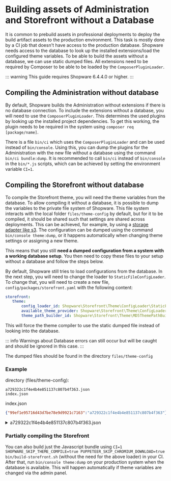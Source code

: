 # Building assets of Administration and Storefront without a Database

It is common to prebuild assets in professional deployments to deploy the build artifact assets to the production environment. This task is mostly done by a CI job that doesn't have access to the production database. Shopware needs access to the database to look up the installed extensions/load the configured theme variables. To be able to build the assets without a database, we can use static dumped files. All extensions need to be required by Composer to be able to be loaded by the `ComposerPluginLoader`.

::: warning
This guide requires Shopware 6.4.4.0 or higher.
:::

## Compiling the Administration without database

By default, Shopware builds the Administration without extensions if there is no database connection. To include the extensions without a database, you will need to use the `ComposerPluginLoader`. This determines the used plugins by looking up the installed project dependencies. To get this working, the plugin needs to be required in the system using `composer req [package/name]`.

There is a file `bin/ci` which uses the `ComposerPluginLoader` and can be used instead of `bin/console`.
Using this, you can dump the plugins for the Administration with the new file without a database using the command `bin/ci bundle:dump`. It is recommended to call `bin/ci` instead of `bin/console` in the `bin/*.js` scripts, which can be achieved by setting the environment variable `CI=1`.

## Compiling the Storefront without database

To compile the Storefront theme, you will need the theme variables from the database. To allow compiling it without a database, it is possible to dump the variables to the private file system of Shopware. This file system interacts with the local folder `files/theme-config` by default, but for it to be compiled, it should be shared such that settings are shared across deployments. This can be achieved, for example, by using a [storage adapter like s3](../../infrastructure/filesystem.md). The configuration can be dumped using the command `bin/console theme:dump`, or it happens automatically when changing theme settings or assigning a new theme.

This means that you still **need a dumped configuration from a system with a working database setup**. You then need to copy these files to your setup without a database and follow the steps below.

By default, Shopware still tries to load configurations from the database. In the next step, you will need to change the loader to `StaticFileConfigLoader`. To change that, you will need to create a new file, `config/packages/storefront.yaml` with the following content:

 ```yaml
storefront:
    theme:
        config_loader_id: Shopware\Storefront\Theme\ConfigLoader\StaticFileConfigLoader
        available_theme_provider: Shopware\Storefront\Theme\ConfigLoader\StaticFileAvailableThemeProvider
        theme_path_builder_id: Shopware\Storefront\Theme\MD5ThemePathBuilder
 ```

This will force the theme compiler to use the static dumped file instead of looking into the database.

::: info
Warnings about Database errors can still occur but will be caught and should be ignored in this case.
:::

The dumped files should be found in the directory `files/theme-config`

### Example

directory (files/theme-config):

```text
a729322c1f4e4b4e851137c807b4f363.json
index.json
```

index.json

```json
{"99ef1e95716d43d7be78e9d9921c7163":"a729322c1f4e4b4e851137c807b4f363"}
```

<details>
<summary>a729322c1f4e4b4e851137c807b4f363.json</summary>

```json
{
  "extensions": [],
  "themeConfig": {
    "blocks": {
      "themeColors": {
        "label": {
          "en-GB": "Theme colours",
          "de-DE": "Theme-Farben"
        }
      },
      "typography": {
        "label": {
          "en-GB": "Typography",
          "de-DE": "Typografie"
        }
      },
      "eCommerce": {
        "label": {
          "en-GB": "E-Commerce",
          "de-DE": "E-Commerce"
        }
      },
      "statusColors": {
        "label": {
          "en-GB": "Status messages",
          "de-DE": "Status-Ausgaben"
        }
      },
      "media": {
        "label": {
          "en-GB": "Media",
          "de-DE": "Medien"
        }
      },
      "unordered": {
        "label": {
          "en-GB": "Misc",
          "de-DE": "Sonstige"
        }
      }
    },
    "fields": {
      "sw-color-brand-primary": {
        "label": {
          "en-GB": "Primary colour",
          "de-DE": "Prim\u00e4rfarbe"
        },
        "type": "color",
        "value": "#ff0000",
        "editable": true,
        "block": "themeColors",
        "order": 100
      },
      "sw-color-brand-secondary": {
        "label": {
          "en-GB": "Secondary colour",
          "de-DE": "Sekund\u00e4rfarbe"
        },
        "type": "color",
        "value": "#3d444d",
        "editable": true,
        "block": "themeColors",
        "order": 200
      },
      "sw-border-color": {
        "label": {
          "en-GB": "Border",
          "de-DE": "Rahmen"
        },
        "type": "color",
        "value": "#798490",
        "editable": true,
        "block": "themeColors",
        "order": 300
      },
      "sw-background-color": {
        "label": {
          "en-GB": "Background",
          "de-DE": "Hintergrund"
        },
        "type": "color",
        "value": "#fff",
        "editable": true,
        "block": "themeColors",
        "order": 400
      },
      "sw-color-success": {
        "label": {
          "en-GB": "Success",
          "de-DE": "Erfolg"
        },
        "type": "color",
        "value": "#3cc261",
        "editable": true,
        "block": "statusColors",
        "order": 100
      },
      "sw-color-info": {
        "label": {
          "en-GB": "Information",
          "de-DE": "Information"
        },
        "type": "color",
        "value": "#26b6cf",
        "editable": true,
        "block": "statusColors",
        "order": 200
      },
      "sw-color-warning": {
        "label": {
          "en-GB": "Notice",
          "de-DE": "Hinweis"
        },
        "type": "color",
        "value": "#ffbd5d",
        "editable": true,
        "block": "statusColors",
        "order": 300
      },
      "sw-color-danger": {
        "label": {
          "en-GB": "Error",
          "de-DE": "Fehler"
        },
        "type": "color",
        "value": "#e52427",
        "editable": true,
        "block": "statusColors",
        "order": 400
      },
      "sw-font-family-base": {
        "label": {
          "en-GB": "Fonttype text",
          "de-DE": "Schriftart Text"
        },
        "type": "fontFamily",
        "value": "'Inter', sans-serif",
        "editable": true,
        "block": "typography",
        "order": 100
      },
      "sw-text-color": {
        "label": {
          "en-GB": "Text colour",
          "de-DE": "Textfarbe"
        },
        "type": "color",
        "value": "#2b3136",
        "editable": true,
        "block": "typography",
        "order": 200
      },
      "sw-font-family-headline": {
        "label": {
          "en-GB": "Fonttype headline",
          "de-DE": "Schriftart \u00dcberschrift"
        },
        "type": "fontFamily",
        "value": "'Inter', sans-serif",
        "editable": true,
        "block": "typography",
        "order": 300
      },
      "sw-headline-color": {
        "label": {
          "en-GB": "Headline colour",
          "de-DE": "\u00dcberschriftfarbe"
        },
        "type": "color",
        "value": "#2b3136",
        "editable": true,
        "block": "typography",
        "order": 400
      },
      "sw-color-price": {
        "label": {
          "en-GB": "Price",
          "de-DE": "Preis"
        },
        "type": "color",
        "value": "#2b3136",
        "editable": true,
        "block": "eCommerce",
        "order": 100
      },
      "sw-color-buy-button": {
        "label": {
          "en-GB": "Buy button",
          "de-DE": "Kaufen-Button"
        },
        "type": "color",
        "value": "#0b539b",
        "editable": true,
        "block": "eCommerce",
        "order": 200
      },
      "sw-color-buy-button-text": {
        "label": {
          "en-GB": "Buy button text",
          "de-DE": "Kaufen-Button Text"
        },
        "type": "color",
        "value": "#fff",
        "editable": true,
        "block": "eCommerce",
        "order": 300
      },
      "sw-logo-desktop": {
        "label": {
          "en-GB": "Desktop",
          "de-DE": "Desktop"
        },
        "helpText": {
          "en-GB": "Displayed on viewport sizes above 991px and as a fallback on smaller viewports, if no other logo is set.",
          "de-DE": "Wird bei Ansichten \u00fcber 991px angezeigt und als Alternative bei kleineren Aufl\u00f6sungen, f\u00fcr die kein anderes Logo eingestellt ist."
        },
        "type": "media",
        "value": "http:\/\/shopware.local\/media\/64\/17\/g0\/1678462492\/demostore-logo.png",
        "editable": true,
        "block": "media",
        "order": 100,
        "fullWidth": true
      },
      "sw-logo-tablet": {
        "label": {
          "en-GB": "Tablet",
          "de-DE": "Tablet"
        },
        "helpText": {
          "en-GB": "Displayed between a viewport of 767px to 991px",
          "de-DE": "Wird zwischen einem viewport von 767px bis 991px angezeigt"
        },
        "type": "media",
        "value": "http:\/\/shopware.local\/media\/64\/17\/g0\/1678462492\/demostore-logo.png",
        "editable": true,
        "block": "media",
        "order": 200,
        "fullWidth": true
      },
      "sw-logo-mobile": {
        "label": {
          "en-GB": "Mobile",
          "de-DE": "Mobil"
        },
        "helpText": {
          "en-GB": "Displayed up to a viewport of 767px",
          "de-DE": "Wird bis zu einem Viewport von 767px angezeigt"
        },
        "type": "media",
        "value": "http:\/\/shopware.local\/media\/64\/17\/g0\/1678462492\/demostore-logo.png",
        "editable": true,
        "block": "media",
        "order": 300,
        "fullWidth": true
      },
      "sw-logo-share": {
        "label": {
          "en-GB": "App & share icon",
          "de-DE": "App- & Share-Icon"
        },
        "type": "media",
        "value": "",
        "editable": true,
        "block": "media",
        "order": 400
      },
      "sw-logo-favicon": {
        "label": {
          "en-GB": "Favicon",
          "de-DE": "Favicon"
        },
        "type": "media",
        "value": "http:\/\/shopware.local\/media\/d3\/f5\/b7\/1678462492\/favicon.png",
        "editable": true,
        "block": "media",
        "order": 500
      }
    },
    "sw-color-brand-primary": {
      "extensions": [],
      "name": "sw-color-brand-primary",
      "label": {
        "en-GB": "Primary colour",
        "de-DE": "Prim\u00e4rfarbe"
      },
      "helpText": null,
      "type": "color",
      "value": "#0b539b",
      "editable": true,
      "block": "themeColors",
      "section": null,
      "tab": null,
      "order": 100,
      "sectionOrder": null,
      "blockOrder": null,
      "tabOrder": null,
      "custom": null,
      "scss": null,
      "fullWidth": null
    },
    "sw-color-brand-secondary": {
      "extensions": [],
      "name": "sw-color-brand-secondary",
      "label": {
        "en-GB": "Secondary colour",
        "de-DE": "Sekund\u00e4rfarbe"
      },
      "helpText": null,
      "type": "color",
      "value": "#3d444d",
      "editable": true,
      "block": "themeColors",
      "section": null,
      "tab": null,
      "order": 200,
      "sectionOrder": null,
      "blockOrder": null,
      "tabOrder": null,
      "custom": null,
      "scss": null,
      "fullWidth": null
    },
    "sw-border-color": {
      "extensions": [],
      "name": "sw-border-color",
      "label": {
        "en-GB": "Border",
        "de-DE": "Rahmen"
      },
      "helpText": null,
      "type": "color",
      "value": "#798490",
      "editable": true,
      "block": "themeColors",
      "section": null,
      "tab": null,
      "order": 300,
      "sectionOrder": null,
      "blockOrder": null,
      "tabOrder": null,
      "custom": null,
      "scss": null,
      "fullWidth": null
    },
    "sw-background-color": {
      "extensions": [],
      "name": "sw-background-color",
      "label": {
        "en-GB": "Background",
        "de-DE": "Hintergrund"
      },
      "helpText": null,
      "type": "color",
      "value": "#fff",
      "editable": true,
      "block": "themeColors",
      "section": null,
      "tab": null,
      "order": 400,
      "sectionOrder": null,
      "blockOrder": null,
      "tabOrder": null,
      "custom": null,
      "scss": null,
      "fullWidth": null
    },
    "sw-color-success": {
      "extensions": [],
      "name": "sw-color-success",
      "label": {
        "en-GB": "Success",
        "de-DE": "Erfolg"
      },
      "helpText": null,
      "type": "color",
      "value": "#3cc261",
      "editable": true,
      "block": "statusColors",
      "section": null,
      "tab": null,
      "order": 100,
      "sectionOrder": null,
      "blockOrder": null,
      "tabOrder": null,
      "custom": null,
      "scss": null,
      "fullWidth": null
    },
    "sw-color-info": {
      "extensions": [],
      "name": "sw-color-info",
      "label": {
        "en-GB": "Information",
        "de-DE": "Information"
      },
      "helpText": null,
      "type": "color",
      "value": "#26b6cf",
      "editable": true,
      "block": "statusColors",
      "section": null,
      "tab": null,
      "order": 200,
      "sectionOrder": null,
      "blockOrder": null,
      "tabOrder": null,
      "custom": null,
      "scss": null,
      "fullWidth": null
    },
    "sw-color-warning": {
      "extensions": [],
      "name": "sw-color-warning",
      "label": {
        "en-GB": "Notice",
        "de-DE": "Hinweis"
      },
      "helpText": null,
      "type": "color",
      "value": "#ffbd5d",
      "editable": true,
      "block": "statusColors",
      "section": null,
      "tab": null,
      "order": 300,
      "sectionOrder": null,
      "blockOrder": null,
      "tabOrder": null,
      "custom": null,
      "scss": null,
      "fullWidth": null
    },
    "sw-color-danger": {
      "extensions": [],
      "name": "sw-color-danger",
      "label": {
        "en-GB": "Error",
        "de-DE": "Fehler"
      },
      "helpText": null,
      "type": "color",
      "value": "#e52427",
      "editable": true,
      "block": "statusColors",
      "section": null,
      "tab": null,
      "order": 400,
      "sectionOrder": null,
      "blockOrder": null,
      "tabOrder": null,
      "custom": null,
      "scss": null,
      "fullWidth": null
    },
    "sw-font-family-base": {
      "extensions": [],
      "name": "sw-font-family-base",
      "label": {
        "en-GB": "Fonttype text",
        "de-DE": "Schriftart Text"
      },
      "helpText": null,
      "type": "fontFamily",
      "value": "'Inter', sans-serif",
      "editable": true,
      "block": "typography",
      "section": null,
      "tab": null,
      "order": 100,
      "sectionOrder": null,
      "blockOrder": null,
      "tabOrder": null,
      "custom": null,
      "scss": null,
      "fullWidth": null
    },
    "sw-text-color": {
      "extensions": [],
      "name": "sw-text-color",
      "label": {
        "en-GB": "Text colour",
        "de-DE": "Textfarbe"
      },
      "helpText": null,
      "type": "color",
      "value": "#2b3136",
      "editable": true,
      "block": "typography",
      "section": null,
      "tab": null,
      "order": 200,
      "sectionOrder": null,
      "blockOrder": null,
      "tabOrder": null,
      "custom": null,
      "scss": null,
      "fullWidth": null
    },
    "sw-font-family-headline": {
      "extensions": [],
      "name": "sw-font-family-headline",
      "label": {
        "en-GB": "Fonttype headline",
        "de-DE": "Schriftart \u00dcberschrift"
      },
      "helpText": null,
      "type": "fontFamily",
      "value": "'Inter', sans-serif",
      "editable": true,
      "block": "typography",
      "section": null,
      "tab": null,
      "order": 300,
      "sectionOrder": null,
      "blockOrder": null,
      "tabOrder": null,
      "custom": null,
      "scss": null,
      "fullWidth": null
    },
    "sw-headline-color": {
      "extensions": [],
      "name": "sw-headline-color",
      "label": {
        "en-GB": "Headline colour",
        "de-DE": "\u00dcberschriftfarbe"
      },
      "helpText": null,
      "type": "color",
      "value": "#2b3136",
      "editable": true,
      "block": "typography",
      "section": null,
      "tab": null,
      "order": 400,
      "sectionOrder": null,
      "blockOrder": null,
      "tabOrder": null,
      "custom": null,
      "scss": null,
      "fullWidth": null
    },
    "sw-color-price": {
      "extensions": [],
      "name": "sw-color-price",
      "label": {
        "en-GB": "Price",
        "de-DE": "Preis"
      },
      "helpText": null,
      "type": "color",
      "value": "#2b3136",
      "editable": true,
      "block": "eCommerce",
      "section": null,
      "tab": null,
      "order": 100,
      "sectionOrder": null,
      "blockOrder": null,
      "tabOrder": null,
      "custom": null,
      "scss": null,
      "fullWidth": null
    },
    "sw-color-buy-button": {
      "extensions": [],
      "name": "sw-color-buy-button",
      "label": {
        "en-GB": "Buy button",
        "de-DE": "Kaufen-Button"
      },
      "helpText": null,
      "type": "color",
      "value": "#0b539b",
      "editable": true,
      "block": "eCommerce",
      "section": null,
      "tab": null,
      "order": 200,
      "sectionOrder": null,
      "blockOrder": null,
      "tabOrder": null,
      "custom": null,
      "scss": null,
      "fullWidth": null
    },
    "sw-color-buy-button-text": {
      "extensions": [],
      "name": "sw-color-buy-button-text",
      "label": {
        "en-GB": "Buy button text",
        "de-DE": "Kaufen-Button Text"
      },
      "helpText": null,
      "type": "color",
      "value": "#fff",
      "editable": true,
      "block": "eCommerce",
      "section": null,
      "tab": null,
      "order": 300,
      "sectionOrder": null,
      "blockOrder": null,
      "tabOrder": null,
      "custom": null,
      "scss": null,
      "fullWidth": null
    },
    "sw-logo-desktop": {
      "extensions": [],
      "name": "sw-logo-desktop",
      "label": {
        "en-GB": "Desktop",
        "de-DE": "Desktop"
      },
      "helpText": {
        "en-GB": "Displayed on viewport sizes above 991px and as a fallback on smaller viewports, if no other logo is set.",
        "de-DE": "Wird bei Ansichten \u00fcber 991px angezeigt und als Alternative bei kleineren Aufl\u00f6sungen, f\u00fcr die kein anderes Logo eingestellt ist."
      },
      "type": "media",
      "value": "18f45736ef6a4beea22d867573bd1af6",
      "editable": true,
      "block": "media",
      "section": null,
      "tab": null,
      "order": 100,
      "sectionOrder": null,
      "blockOrder": null,
      "tabOrder": null,
      "custom": null,
      "scss": null,
      "fullWidth": true
    },
    "sw-logo-tablet": {
      "extensions": [],
      "name": "sw-logo-tablet",
      "label": {
        "en-GB": "Tablet",
        "de-DE": "Tablet"
      },
      "helpText": {
        "en-GB": "Displayed between a viewport of 767px to 991px",
        "de-DE": "Wird zwischen einem viewport von 767px bis 991px angezeigt"
      },
      "type": "media",
      "value": "18f45736ef6a4beea22d867573bd1af6",
      "editable": true,
      "block": "media",
      "section": null,
      "tab": null,
      "order": 200,
      "sectionOrder": null,
      "blockOrder": null,
      "tabOrder": null,
      "custom": null,
      "scss": null,
      "fullWidth": true
    },
    "sw-logo-mobile": {
      "extensions": [],
      "name": "sw-logo-mobile",
      "label": {
        "en-GB": "Mobile",
        "de-DE": "Mobil"
      },
      "helpText": {
        "en-GB": "Displayed up to a viewport of 767px",
        "de-DE": "Wird bis zu einem Viewport von 767px angezeigt"
      },
      "type": "media",
      "value": "18f45736ef6a4beea22d867573bd1af6",
      "editable": true,
      "block": "media",
      "section": null,
      "tab": null,
      "order": 300,
      "sectionOrder": null,
      "blockOrder": null,
      "tabOrder": null,
      "custom": null,
      "scss": null,
      "fullWidth": true
    },
    "sw-logo-share": {
      "extensions": [],
      "name": "sw-logo-share",
      "label": {
        "en-GB": "App & share icon",
        "de-DE": "App- & Share-Icon"
      },
      "helpText": null,
      "type": "media",
      "value": "",
      "editable": true,
      "block": "media",
      "section": null,
      "tab": null,
      "order": 400,
      "sectionOrder": null,
      "blockOrder": null,
      "tabOrder": null,
      "custom": null,
      "scss": null,
      "fullWidth": null
    },
    "sw-logo-favicon": {
      "extensions": [],
      "name": "sw-logo-favicon",
      "label": {
        "en-GB": "Favicon",
        "de-DE": "Favicon"
      },
      "helpText": null,
      "type": "media",
      "value": "7bf586ac4343480292ebd5f349e16607",
      "editable": true,
      "block": "media",
      "section": null,
      "tab": null,
      "order": 500,
      "sectionOrder": null,
      "blockOrder": null,
      "tabOrder": null,
      "custom": null,
      "scss": null,
      "fullWidth": null
    }
  },
  "name": "Swag Dev Theme",
  "previewMedia": "custom\/apps\/SwagDevTheme\/Resources\/app\/storefront\/src\/assets\/images\/showroomPreview.png",
  "author": "Shopware AG",
  "isTheme": true,
  "styleFiles": [
    {
      "extensions": [],
      "filepath": "@Storefront",
      "resolveMapping": []
    }
  ],
  "scriptFiles": [
    {
      "extensions": [],
      "filepath": "@Storefront",
      "resolveMapping": []
    }
  ],
  "storefrontEntryFilepath": null,
  "basePath": "custom\/apps\/SwagDevTheme\/Resources",
  "assetPaths": [
    "custom\/apps\/SwagDevTheme\/Resources\/app\/storefront\/src\/assets"
  ],
  "viewInheritance": [
    "@Storefront",
    "@SwagCustomizedProducts",
    "@SwagPayPal",
    "@SwagAmazonPay",
    "@SwagCmsExtensions",
    "@SwagB2bPlatform",
    "@SwagDevTheme",
    "@Plugins"
  ],
  "iconSets": {
    "showroom": "app\/storefront\/src\/assets\/icon\/showroom"
  },
  "technicalName": "SwagDevTheme"
}
```

</details>

### Partially compiling the Storefront

You can also build just the Javascript bundle using `CI=1 SHOPWARE_SKIP_THEME_COMPILE=true PUPPETEER_SKIP_CHROMIUM_DOWNLOAD=true bin/build-storefront.sh` (without the need for the above loader) in your CI. After that, run `bin/console theme:dump` on your production system when the database is available. This will happen automatically if theme variables are changed via the admin panel.
